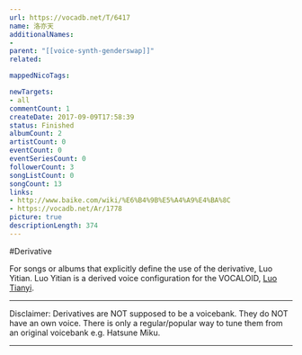 ```yaml
---
url: https://vocadb.net/T/6417
name: 洛亦天
additionalNames: 
- 
parent: "[[voice-synth-genderswap]]"
related:

mappedNicoTags:

newTargets:
- all
commentCount: 1
createDate: 2017-09-09T17:58:39
status: Finished
albumCount: 2
artistCount: 0
eventCount: 0
eventSeriesCount: 0
followerCount: 3
songListCount: 0
songCount: 13
links: 
- http://www.baike.com/wiki/%E6%B4%9B%E5%A4%A9%E4%BA%8C
- https://vocadb.net/Ar/1778
picture: true
descriptionLength: 374
---
```


#Derivative

For songs or albums that explicitly define the use of the derivative, Luo Yitian. Luo Yitian is a derived voice configuration for the VOCALOID, [Luo Tianyi](http://vocadb.net/Ar/1778).
___
Disclaimer:
Derivatives are NOT supposed to be a voicebank. They do NOT have an own voice. There is only a regular/popular way to tune them from an original voicebank e.g. Hatsune Miku.

---

